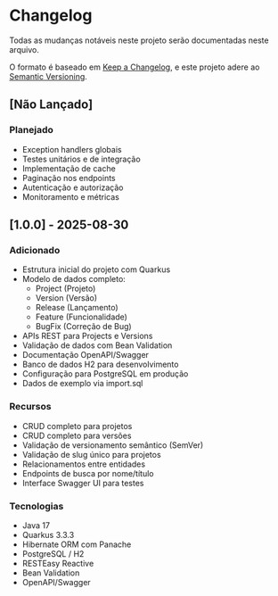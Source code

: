 # Changelog

Todas as mudanças notáveis neste projeto serão documentadas neste arquivo.

O formato é baseado em [Keep a Changelog](https://keepachangelog.com/pt-BR/1.0.0/),
e este projeto adere ao [Semantic Versioning](https://semver.org/lang/pt-BR/).

## [Não Lançado]

### Planejado
- Exception handlers globais
- Testes unitários e de integração
- Implementação de cache
- Paginação nos endpoints
- Autenticação e autorização
- Monitoramento e métricas

## [1.0.0] - 2025-08-30

### Adicionado
- Estrutura inicial do projeto com Quarkus
- Modelo de dados completo:
  - Project (Projeto)
  - Version (Versão)
  - Release (Lançamento)
  - Feature (Funcionalidade)
  - BugFix (Correção de Bug)
- APIs REST para Projects e Versions
- Validação de dados com Bean Validation
- Documentação OpenAPI/Swagger
- Banco de dados H2 para desenvolvimento
- Configuração para PostgreSQL em produção
- Dados de exemplo via import.sql

### Recursos
- CRUD completo para projetos
- CRUD completo para versões
- Validação de versionamento semântico (SemVer)
- Validação de slug único para projetos
- Relacionamentos entre entidades
- Endpoints de busca por nome/título
- Interface Swagger UI para testes

### Tecnologias
- Java 17
- Quarkus 3.3.3
- Hibernate ORM com Panache
- PostgreSQL / H2
- RESTEasy Reactive
- Bean Validation
- OpenAPI/Swagger
